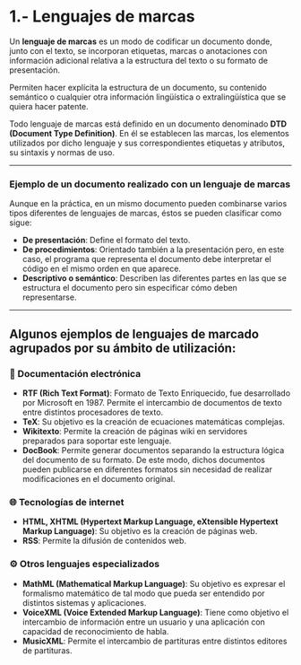 # 1.- Lenguajes de marcas

Un **lenguaje de marcas** es un modo de codificar un documento donde, junto con el texto, se incorporan etiquetas, marcas o anotaciones con información adicional relativa a la estructura del texto o su formato de presentación.  

Permiten hacer explícita la estructura de un documento, su contenido semántico o cualquier otra información lingüística o extralingüística que se quiera hacer patente.

Todo lenguaje de marcas está definido en un documento denominado **DTD (Document Type Definition)**. En él se establecen las marcas, los elementos utilizados por dicho lenguaje y sus correspondientes etiquetas y atributos, su sintaxis y normas de uso.

---

### Ejemplo de un documento realizado con un lenguaje de marcas

Aunque en la práctica, en un mismo documento pueden combinarse varios tipos diferentes de lenguajes de marcas, éstos se pueden clasificar como sigue:

- **De presentación**: Define el formato del texto.  
- **De procedimientos**: Orientado también a la presentación pero, en este caso, el programa que representa el documento debe interpretar el código en el mismo orden en que aparece.  
- **Descriptivo o semántico**: Describen las diferentes partes en las que se estructura el documento pero sin especificar cómo deben representarse.  

---

## Algunos ejemplos de lenguajes de marcado agrupados por su ámbito de utilización:

### 📄 Documentación electrónica
- **RTF (Rich Text Format)**: Formato de Texto Enriquecido, fue desarrollado por Microsoft en 1987. Permite el intercambio de documentos de texto entre distintos procesadores de texto.  
- **TeX**: Su objetivo es la creación de ecuaciones matemáticas complejas.  
- **Wikitexto**: Permite la creación de páginas wiki en servidores preparados para soportar este lenguaje.  
- **DocBook**: Permite generar documentos separando la estructura lógica del documento de su formato. De este modo, dichos documentos pueden publicarse en diferentes formatos sin necesidad de realizar modificaciones en el documento original.  

### 🌐 Tecnologías de internet
- **HTML, XHTML (Hypertext Markup Language, eXtensible Hypertext Markup Language)**: Su objetivo es la creación de páginas web.  
- **RSS**: Permite la difusión de contenidos web.  

### ⚙️ Otros lenguajes especializados
- **MathML (Mathematical Markup Language)**: Su objetivo es expresar el formalismo matemático de tal modo que pueda ser entendido por distintos sistemas y aplicaciones.  
- **VoiceXML (Voice Extended Markup Language)**: Tiene como objetivo el intercambio de información entre un usuario y una aplicación con capacidad de reconocimiento de habla.  
- **MusicXML**: Permite el intercambio de partituras entre distintos editores de partituras.  


